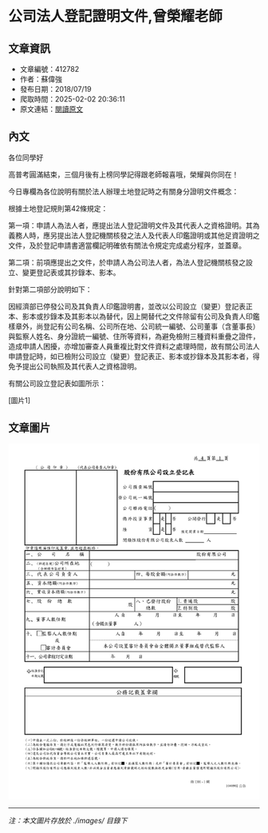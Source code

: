 # 公司法人登記證明文件,曾榮耀老師

## 文章資訊
- 文章編號：412782
- 作者：蘇偉強
- 發布日期：2018/07/19
- 爬取時間：2025-02-02 20:36:11
- 原文連結：[閱讀原文](https://real-estate.get.com.tw/Columns/detail.aspx?no=412782)

## 內文
各位同學好

高普考圓滿結束，三個月後有上榜同學記得跟老師報喜哦，榮耀與你同在！

今日專欄為各位說明有關於法人辦理土地登記時之有關身分證明文件概念：

根據土地登記規則第42條規定：

第一項：申請人為法人者，應提出法人登記證明文件及其代表人之資格證明。其為義務人時，應另提出法人登記機關核發之法人及代表人印鑑證明或其他足資證明之文件，及於登記申請書適當欄記明確依有關法令規定完成處分程序，並蓋章。

第二項：前項應提出之文件，於申請人為公司法人者，為法人登記機關核發之設立、變更登記表或其抄錄本、影本。

針對第二項部分說明如下：

因經濟部已停發公司及其負責人印鑑證明書，並改以公司設立（變更）登記表正本、影本或抄錄本及其影本以為替代，因上開替代之文件除留有公司及負責人印鑑樣章外，尚登記有公司名稱、公司所在地、公司統一編號、公司董事（含董事長）與監察人姓名、身分證統一編號、住所等資料，為避免檢附三種資料重疊之證件，造成申請人困擾，亦增加審查人員重複比對文件資料之處理時間，故有關公司法人申請登記時，如已檢附公司設立（變更）登記表正、影本或抄錄本及其影本者，得免予提出公司執照及其代表人之資格證明。

有關公司設立登記表如圖所示：

[圖片1]

## 文章圖片

![圖片1](./images/412782_e3b9c04c.png)


---
*注：本文圖片存放於 ./images/ 目錄下*
